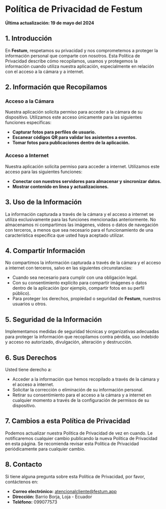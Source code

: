 # Política de Privacidad de Festum

**Última actualización: 19 de mayo del 2024**

## 1. Introducción

En **Festum**, respetamos su privacidad y nos comprometemos a proteger la información personal que comparte con nosotros. Esta Política de Privacidad describe cómo recopilamos, usamos y protegemos la información cuando utiliza nuestra aplicación, especialmente en relación con el acceso a la cámara y a internet.

## 2. Información que Recopilamos

### Acceso a la Cámara
Nuestra aplicación solicita permiso para acceder a la cámara de su dispositivo. Utilizamos este acceso únicamente para las siguientes funciones específicas:
- **Capturar fotos para perfiles de usuario.**
- **Escanear códigos QR para validar los asistentes a eventos.**
- **Tomar fotos para publicaciones dentro de la aplicación.**

### Acceso a Internet
Nuestra aplicación solicita permiso para acceder a internet. Utilizamos este acceso para las siguientes funciones:
- **Conectar con nuestros servidores para almacenar y sincronizar datos.**
- **Mostrar contenido en línea y actualizaciones.**

## 3. Uso de la Información

La información capturada a través de la cámara y el acceso a internet se utiliza exclusivamente para las funciones mencionadas anteriormente. No almacenamos ni compartimos las imágenes, videos o datos de navegación con terceros, a menos que sea necesario para el funcionamiento de una característica específica que usted haya aceptado utilizar.

## 4. Compartir Información

No compartimos la información capturada a través de la cámara y el acceso a internet con terceros, salvo en las siguientes circunstancias:
- Cuando sea necesario para cumplir con una obligación legal.
- Con su consentimiento explícito para compartir imágenes o datos dentro de la aplicación (por ejemplo, compartir fotos en su perfil público).
- Para proteger los derechos, propiedad o seguridad de **Festum**, nuestros usuarios u otros.

## 5. Seguridad de la Información

Implementamos medidas de seguridad técnicas y organizativas adecuadas para proteger la información que recopilamos contra pérdida, uso indebido y acceso no autorizado, divulgación, alteración y destrucción.

## 6. Sus Derechos

Usted tiene derecho a:
- Acceder a la información que hemos recopilado a través de la cámara y el acceso a internet.
- Solicitar la corrección o eliminación de su información personal.
- Retirar su consentimiento para el acceso a la cámara y a internet en cualquier momento a través de la configuración de permisos de su dispositivo.

## 7. Cambios a esta Política de Privacidad

Podemos actualizar nuestra Política de Privacidad de vez en cuando. Le notificaremos cualquier cambio publicando la nueva Política de Privacidad en esta página. Se recomienda revisar esta Política de Privacidad periódicamente para cualquier cambio.

## 8. Contacto

Si tiene alguna pregunta sobre esta Política de Privacidad, por favor, contáctenos en:

- **Correo electrónico:** atencionalcliente@festum.app
- **Dirección:** Barrio Borja, Loja - Ecuador
- **Teléfono:** 099077573

